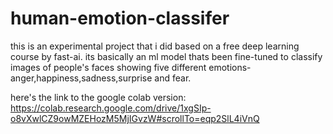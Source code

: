 # human-emotion-classifer
this is an experimental project that i did based on a free deep learning course by fast-ai.
its basically an ml model thats been fine-tuned to classify images of people's faces showing five different emotions- anger,happiness,sadness,surprise and fear.

here's the link to the google colab version: https://colab.research.google.com/drive/1xgSIp-o8vXwlCZ9owMZEHozM5MjIGvzW#scrollTo=eqp2SlL4iVnQ
